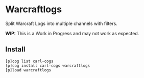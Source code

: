 # Warcraftlogs

Split Warcraft Logs into multiple channels with filters.

**WIP:** This is a Work in Progress and may not work as expected.

## Install

```text
[p]cog list carl-cogs
[p]cog install carl-cogs warcraftlogs
[p]load warcraftlogs
```
